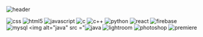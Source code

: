 ![header](https://capsule-render.vercel.app/api?type=waving&color=DDA0DD&height=200&section=header&text=Minju%20Choi&fontSize=70&fontColor=FFFFFF)

<img alt="css" src ="https://img.shields.io/badge/CSS3-1572B6.svg?&style=plastic&logo=CSS3&logoColor=FFFFFF"/>  <img alt="html5" src ="https://img.shields.io/badge/HTML5-E34F26.svg?&style=plastic&logo=HTML5&logoColor=FFFFFF"/>  <img alt="javascript" src ="https://img.shields.io/badge/JAVASCRIPT-F7DF1E.svg?&style=plastic&logo=JAVASCRIPT&logoColor=FFFFFF"/>  <img alt="c" src ="https://img.shields.io/badge/C-A8B9CC.svg?&style=plastic&logo=C&logoColor=FFFFFF"/>  <img alt="c++" src ="https://img.shields.io/badge/C++-00599C.svg?&style=plastic&logo=c++&logoColor=FFFFFF"/>
<img alt="python" src ="https://img.shields.io/badge/PYTHON-00599C.svg?&style=plastic&logo=PYTHON&logoColor=FFFFFF"/>
<img alt="react" src ="https://img.shields.io/badge/REACT-61DAFB.svg?&style=plastic&logo=REACT&logoColor=FFFFFF"/>
<img alt="firebase" src ="https://img.shields.io/badge/FIREBASE-FFCA28.svg?&style=plastic&logo=FIREBASE&logoColor=FFFFFF"/>
<img alt="mysql" src ="https://img.shields.io/badge/MYSQL-FFCA28.svg?&style=plastic&logo=MYSQL&logoColor=FFFFFF"/>
<img alt="java" src ="<img alt="java" src ="https://img.shields.io/badge/java-%23ED8B00.svg?style=for-the-badge&logo=openjdk&logoColor=white"/>
<img alt="lightroom" src ="https://img.shields.io/badge/Adobe%20Lightroom-31A8FF.svg?style=for-the-badge&logo=Adobe%20Lightroom&logoColor=white"/>
<img alt="photoshop" src ="https://img.shields.io/badge/adobe%20photoshop-%2331A8FF.svg?style=for-the-badge&logo=adobe%20photoshop&logoColor=white"/>
<img alt="premiere" src ="https://img.shields.io/badge/Adobe%20Premiere%20Pro-9999FF.svg?style=for-the-badge&logo=Adobe%20Premiere%20Pro&logoColor=white"/>
                                                                                                                                     
<!--
**hmuri/hmuri** is a ✨ _special_ ✨ repository because its `README.md` (this file) appears on your GitHub profile.

Here are some ideas to get you started:

- 🔭 I’m currently working on ...
- 🌱 I’m currently learning ...
- 👯 I’m looking to collaborate on ...
- 🤔 I’m looking for help with ...
- 💬 Ask me about ...
- 📫 How to reach me: ...
- 😄 Pronouns: ...
- ⚡ Fun fact: ...
-->

